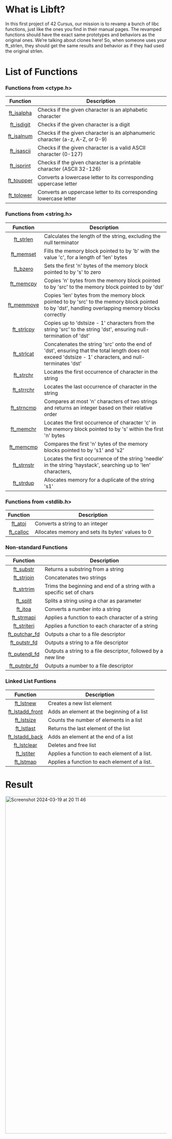 # What is Libft?
In this first project of 42 Cursus, our mission is to revamp a bunch of libc functions, just like the ones you find in their manual pages. The revamped functions should have the exact same prototypes and behaviors as the original ones. We’re talking about clones here! So, when someone uses your ft_strlen, they should get the same results and behavior as if they had used the original strlen.

# List of Functions
### Functions from <ctype.h>

| **Function** |                   **Description**                  |
|:------------:|----------------------------------------------------|
| [ft_isalpha](https://github.com/newbienorbie/42Core_libft/blob/main/ft_isalpha.c)   | Checks if the given character is an alphabetic character                 |
| [ft_isdigit](https://github.com/newbienorbie/42Core_libft/blob/main/ft_isdigit.c)   | Checks if the given character is a digit                   |
| [ft_isalnum](https://github.com/newbienorbie/42Core_libft/blob/main/ft_isalnum.c)   | Checks if the given character is an alphanumeric character (a-z, A-Z, or 0-9)               |
| [ft_isascii](https://github.com/newbienorbie/42Core_libft/blob/main/ft_isascii.c)   | Checks if the given character is a valid ASCII character (0-127) |
| [ft_isprint](https://github.com/newbienorbie/42Core_libft/blob/main/ft_isprint.c)   | Checks if the given character is a printable character (ASCII 32-126)                 |
| [ft_toupper](https://github.com/newbienorbie/42Core_libft/blob/main/ft_toupper.c)   | Converts a lowercase letter to its corresponding uppercase letter                   |
| [ft_tolower](https://github.com/newbienorbie/42Core_libft/blob/main/ft_tolower.c)   | Converts an uppercase letter to its corresponding lowercase letter                   |

### Functions from <string.h>

| **Function** |                      **Description**                      |
|:------------:|-----------------------------------------------------------|
| [ft_strlen](https://github.com/newbienorbie/42Core_libft/blob/main/ft_strlen.c)    | Calculates the length of the string, excluding the null terminator                         |
| [ft_memset](https://github.com/newbienorbie/42Core_libft/blob/main/ft_memset.c)    | Fills the memory block pointed to by 'b' with the value 'c', for a length of 'len' bytes                         |
| [ft_bzero](https://github.com/newbienorbie/42Core_libft/blob/main/ft_bzero.c)    | Sets the first 'n' bytes of the memory block pointed to by 's' to zero                               |
| [ft_memcpy](https://github.com/newbienorbie/42Core_libft/blob/main/ft_memcpy.c)    | Copies 'n' bytes from the memory block pointed to by 'src' to the memory block pointed to by 'dst'                                        |
| [ft_memmove](https://github.com/newbienorbie/42Core_libft/blob/main/ft_memmove.c)   | Copies 'len' bytes from the memory block pointed to by 'src' to the memory block pointed to by 'dst', handling overlapping memory blocks correctly |
| [ft_strlcpy](https://github.com/newbienorbie/42Core_libft/blob/main/ft_strlcpy.c)   | Copies up to 'dstsize - 1' characters from the string 'src' to the string 'dst', ensuring null-termination of 'dst'                          |
| [ft_strlcat](https://github.com/newbienorbie/42Core_libft/blob/main/ft_strlcat.c)   | Concatenates the string 'src' onto the end of 'dst', ensuring that the total length does not exceed 'dstsize - 1' characters, and null-terminates 'dst'                 |
| [ft_strchr](https://github.com/newbienorbie/42Core_libft/blob/main/ft_strchr.c)    | Locates the first occurrence of character in the string                            |
| [ft_strrchr](https://github.com/newbienorbie/42Core_libft/blob/main/ft_strrchr.c)   | Locates the last occurrence of character in the string                             |
| [ft_strncmp](https://github.com/newbienorbie/42Core_libft/blob/main/ft_strncmp.c)   | Compares at most 'n' characters of two strings and returns an integer based on their relative order                                      |
| [ft_memchr](https://github.com/newbienorbie/42Core_libft/blob/main/ft_memchr.c)    | Locates the first occurrence of character 'c' in the memory block pointed to by 's' within the first 'n' bytes                              |
| [ft_memcmp](https://github.com/newbienorbie/42Core_libft/blob/main/ft_memcmp.c)    | Compares the first 'n' bytes of the memory blocks pointed to by 's1' and 's2'                                     |
| [ft_strnstr](https://github.com/newbienorbie/42Core_libft/blob/main/ft_strnstr.c)   |  Locates the first occurrence of the string 'needle' in the string 'haystack', searching up to 'len' characters,                           |
| [ft_strdup](https://github.com/newbienorbie/42Core_libft/blob/main/ft_strdup.c)    | Allocates memory for a duplicate of the string 's1'  |

### Functions from <stdlib.h>

| **Function** | **Description**                                  |
|:------------:|--------------------------------------------------|
| [ft_atoi](https://github.com/newbienorbie/42Core_libft/blob/main/ft_atoi.c)      | Converts a string to an integer                  |
| [ft_calloc](https://github.com/newbienorbie/42Core_libft/blob/main/ft_calloc.c)    | Allocates memory and sets its bytes' values to 0 |

### Non-standard Functions

|  **Function** | **Description**                                                      |
|:-------------:|----------------------------------------------------------------------|
| [ft_substr](https://github.com/newbienorbie/42Core_libft/blob/main/ft_substr.c)     | Returns a substring from a string                                    |
| [ft_strjoin](https://github.com/newbienorbie/42Core_libft/blob/main/ft_strjoin.c)    | Concatenates two strings                                             |
| [ft_strtrim](https://github.com/newbienorbie/42Core_libft/blob/main/ft_strtrim.c)    | Trims the beginning and end of a string with a specific set of chars |
| [ft_split](https://github.com/newbienorbie/42Core_libft/blob/main/ft_split.c)      | Splits a string using a char as parameter                            |
| [ft_itoa](https://github.com/newbienorbie/42Core_libft/blob/main/ft_itoa.c)       | Converts a number into a string                                      |
| [ft_strmapi](https://github.com/newbienorbie/42Core_libft/blob/main/ft_strmapi.c)    | Applies a function to each character of a string                     |
| [ft_striteri](https://github.com/newbienorbie/42Core_libft/blob/main/ft_striteri.c)   | Applies a function to each character of a string                     |
| [ft_putchar_fd](https://github.com/newbienorbie/42Core_libft/blob/main/ft_putchar_fd.c) | Outputs a char to a file descriptor                                  |
| [ft_putstr_fd](https://github.com/newbienorbie/42Core_libft/blob/main/ft_putstr_fd.c)  | Outputs a string to a file descriptor                                |
| [ft_putendl_fd](https://github.com/newbienorbie/42Core_libft/blob/main/ft_putendl_fd.c) | Outputs a string to a file descriptor, followed by a new line        |
| [ft_putnbr_fd](https://github.com/newbienorbie/42Core_libft/blob/main/ft_putnbr_fd.c)  | Outputs a number to a file descriptor                                 |

### Linked List Funtions

|   **Function**  | **Description**                               |
|:---------------:|-----------------------------------------------|
| [ft_lstnew](https://github.com/newbienorbie/42Core_libft/blob/main/ft_lstnew.c)       | Creates a new list element                    |
| [ft_lstadd_front](https://github.com/newbienorbie/42Core_libft/blob/main/ft_lstadd_front.c) | Adds an element at the beginning of a list    |
| [ft_lstsize](https://github.com/newbienorbie/42Core_libft/blob/main/ft_lstsize.c)      | Counts the number of elements in a list       |
| [ft_lstlast](https://github.com/newbienorbie/42Core_libft/blob/main/ft_lstlast.c)      | Returns the last element of the list          |
| [ft_lstadd_back](https://github.com/newbienorbie/42Core_libft/blob/main/ft_lstadd_back.c)  | Adds an element at the end of a list          |
| [ft_lstclear](https://github.com/newbienorbie/42Core_libft/blob/main/ft_lstclear.c)     | Deletes and free list                         |
| [ft_lstiter](https://github.com/newbienorbie/42Core_libft/blob/main/ft_lstiter.c)      | Applies a function to each element of a list. |
| [ft_lstmap](https://github.com/newbienorbie/42Core_libft/blob/main/ft_lstmap.c)       | Applies a function to each element of a list. |

# Result
<img width="1049" alt="Screenshot 2024-03-19 at 20 11 46" src="https://github.com/newbienorbie/42Core_libft/assets/151909800/1fb96a76-1652-4d9b-9de4-53445015b216">
